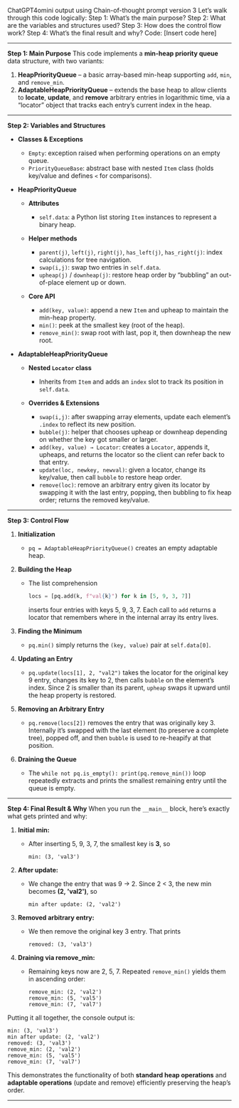 ChatGPT4omini output using Chain-of-thought prompt version 3
Let’s walk through this code logically:
Step 1: What’s the main purpose?
Step 2: What are the variables and structures used?
Step 3: How does the control flow work?
Step 4: What’s the final result and why?
Code:
[Insert code here]

-----------------------------------------------------------------------------------------------------
**Step 1: Main Purpose**
This code implements a **min-heap priority queue** data structure, with two variants:

1. **HeapPriorityQueue** – a basic array-based min-heap supporting `add`, `min`, and `remove_min`.
2. **AdaptableHeapPriorityQueue** – extends the base heap to allow clients to **locate**, **update**, and **remove** arbitrary entries in logarithmic time, via a “locator” object that tracks each entry’s current index in the heap.

---

**Step 2: Variables and Structures**

* **Classes & Exceptions**

  * `Empty`: exception raised when performing operations on an empty queue.
  * `PriorityQueueBase`: abstract base with nested `Item` class (holds key/value and defines `<` for comparisons).

* **HeapPriorityQueue**

  * **Attributes**

    * `self.data`: a Python list storing `Item` instances to represent a binary heap.
  * **Helper methods**

    * `parent(j)`, `left(j)`, `right(j)`, `has_left(j)`, `has_right(j)`: index calculations for tree navigation.
    * `swap(i,j)`: swap two entries in `self.data`.
    * `upheap(j)` / `downheap(j)`: restore heap order by “bubbling” an out-of-place element up or down.
  * **Core API**

    * `add(key, value)`: append a new `Item` and upheap to maintain the min-heap property.
    * `min()`: peek at the smallest key (root of the heap).
    * `remove_min()`: swap root with last, pop it, then downheap the new root.

* **AdaptableHeapPriorityQueue**

  * **Nested `Locator` class**

    * Inherits from `Item` and adds an `index` slot to track its position in `self.data`.
  * **Overrides & Extensions**

    * `swap(i,j)`: after swapping array elements, update each element’s `.index` to reflect its new position.
    * `bubble(j)`: helper that chooses upheap or downheap depending on whether the key got smaller or larger.
    * `add(key, value) → Locator`: creates a `Locator`, appends it, upheaps, and returns the locator so the client can refer back to that entry.
    * `update(loc, newkey, newval)`: given a locator, change its key/value, then call `bubble` to restore heap order.
    * `remove(loc)`: remove an arbitrary entry given its locator by swapping it with the last entry, popping, then bubbling to fix heap order; returns the removed key/value.

---

**Step 3: Control Flow**

1. **Initialization**

   * `pq = AdaptableHeapPriorityQueue()` creates an empty adaptable heap.

2. **Building the Heap**

   * The list comprehension

     ```python
     locs = [pq.add(k, f"val{k}") for k in [5, 9, 3, 7]]
     ```

     inserts four entries with keys 5, 9, 3, 7.  Each call to `add` returns a locator that remembers where in the internal array its entry lives.

3. **Finding the Minimum**

   * `pq.min()` simply returns the `(key, value)` pair at `self.data[0]`.

4. **Updating an Entry**

   * `pq.update(locs[1], 2, "val2")` takes the locator for the original key 9 entry, changes its key to 2, then calls `bubble` on the element’s index.  Since 2 is smaller than its parent, `upheap` swaps it upward until the heap property is restored.

5. **Removing an Arbitrary Entry**

   * `pq.remove(locs[2])` removes the entry that was originally key 3.  Internally it’s swapped with the last element (to preserve a complete tree), popped off, and then `bubble` is used to re-heapify at that position.

6. **Draining the Queue**

   * The `while not pq.is_empty(): print(pq.remove_min())` loop repeatedly extracts and prints the smallest remaining entry until the queue is empty.

---

**Step 4: Final Result & Why**
When you run the `__main__` block, here’s exactly what gets printed and why:

1. **Initial min:**

   * After inserting 5, 9, 3, 7, the smallest key is **3**, so

     ```
     min: (3, 'val3')
     ```

2. **After update:**

   * We change the entry that was 9 → 2.  Since 2 < 3, the new min becomes **(2, 'val2')**, so

     ```
     min after update: (2, 'val2')
     ```

3. **Removed arbitrary entry:**

   * We then remove the original key 3 entry.  That prints

     ```
     removed: (3, 'val3')
     ```

4. **Draining via remove\_min:**

   * Remaining keys now are 2, 5, 7.  Repeated `remove_min()` yields them in ascending order:

     ```
     remove_min: (2, 'val2')
     remove_min: (5, 'val5')
     remove_min: (7, 'val7')
     ```

Putting it all together, the console output is:

```
min: (3, 'val3')
min after update: (2, 'val2')
removed: (3, 'val3')
remove_min: (2, 'val2')
remove_min: (5, 'val5')
remove_min: (7, 'val7')
```

This demonstrates the functionality of both **standard heap operations** and **adaptable operations** (update and remove) efficiently preserving the heap’s order.

-----------------------------------------------------------------------------------------------------